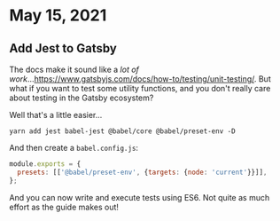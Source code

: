# May 15, 2021

## Add Jest to Gatsby

The docs make it sound like a _lot of work_...https://www.gatsbyjs.com/docs/how-to/testing/unit-testing/.  But what if you want to test some utility functions, and you don't really care about testing in the Gatsby ecosystem?

Well that's a little easier...

```shell
yarn add jest babel-jest @babel/core @babel/preset-env -D
```

And then create a `babel.config.js`:

```javascript
module.exports = {
  presets: [['@babel/preset-env', {targets: {node: 'current'}}]],
};
```

And you can now write and execute tests using ES6.  Not quite as much effort as the guide makes out!